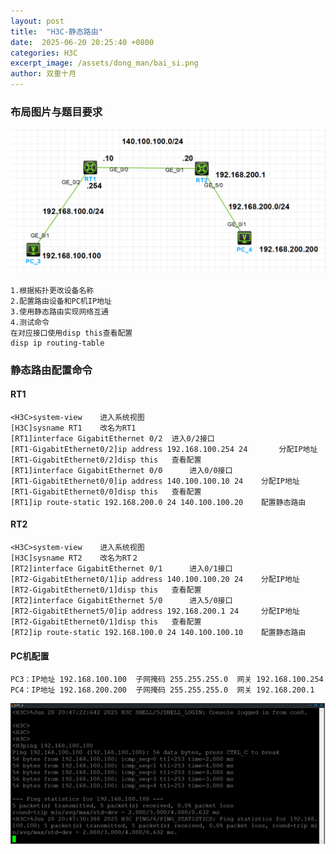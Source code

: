 ```yaml
---
layout: post
title:  "H3C-静态路由"
date:  2025-06-20 20:25:40 +0800
categories: H3C
excerpt_image: /assets/dong_man/bai_si.png
author: 双重十月
---
```

### 布局图片与题目要求
![题目布局](/assets/H3C/H3C-static.png)
```
1.根据拓扑更改设备名称
2.配置路由设备和PC机IP地址
3.使用静态路由实现网络互通
4.测试命令
在对应接口使用disp this查看配置
disp ip routing-table
```

### 静态路由配置命令
#### RT1
```RT1
<H3C>system-view	进入系统视图
[H3C]sysname RT1	改名为RT1
[RT1]interface GigabitEthernet 0/2	进入0/2接口
[RT1-GigabitEthernet0/2]ip address 192.168.100.254 24		分配IP地址
[RT1-GigabitEthernet0/2]disp this	查看配置
[RT1]interface GigabitEthernet 0/0		进入0/0接口
[RT1-GigabitEthernet0/0]ip address 140.100.100.10 24	分配IP地址
[RT1-GigabitEthernet0/0]disp this	查看配置
[RT1]ip route-static 192.168.200.0 24 140.100.100.20	配置静态路由
```

#### RT2
```RT2
<H3C>system-view	进入系统视图
[H3C]sysname RT2	改名为RT２
[RT2]interface GigabitEthernet 0/1		进入0/1接口
[RT2-GigabitEthernet0/1]ip address 140.100.100.20 24	分配IP地址
[RT2-GigabitEthernet0/1]disp this	查看配置
[RT2]interface GigabitEthernet 5/0		进入5/0接口
[RT2-GigabitEthernet5/0]ip address 192.168.200.1 24		分配IP地址
[RT2-GigabitEthernet0/1]disp this	查看配置
[RT2]ip route-static 192.168.100.0 24 140.100.100.10	配置静态路由
```

#### PC机配置
```PC机IP与网关
PC3：IP地址 192.168.100.100  子网掩码 255.255.255.0  网关 192.168.100.254
PC4：IP地址 192.168.200.200  子网掩码 255.255.255.0  网关 192.168.200.1
```
![ping通验证](/assets/H3C/H3C-static-pc3-pc4.png)